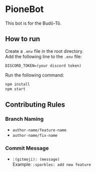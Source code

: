 # PioneBot

This bot is for the Budō-Tō.

## How to run

Create a `.env` file in the root directory.  
Add the following line to the `.env` file:

```env
DISCORD_TOKEN=(your discord token)
```

Run the following command:

```bash
npm install
npm start
```

## Contributing Rules

### Branch Naming

- `author-name/feature-name`
- `author-name/fix-name`

### Commit Message

- `:(gitmoji): (message)`  
    Example: `:sparkles: add new feature`
